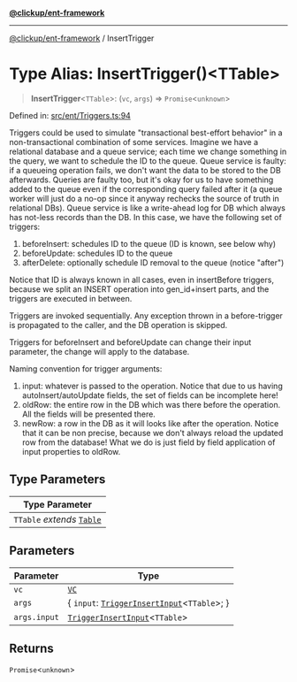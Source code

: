 [**@clickup/ent-framework**](../README.md)

***

[@clickup/ent-framework](../globals.md) / InsertTrigger

# Type Alias: InsertTrigger()\<TTable\>

> **InsertTrigger**\<`TTable`\>: (`vc`, `args`) => `Promise`\<`unknown`\>

Defined in: [src/ent/Triggers.ts:94](https://github.com/clickup/ent-framework/blob/master/src/ent/Triggers.ts#L94)

Triggers could be used to simulate "transactional best-effort behavior" in a
non-transactional combination of some services. Imagine we have a relational
database and a queue service; each time we change something in the query, we
want to schedule the ID to the queue. Queue service is faulty: if a queueing
operation fails, we don't want the data to be stored to the DB afterwards.
Queries are faulty too, but it's okay for us to have something added to the
queue even if the corresponding query failed after it (a queue worker will
just do a no-op since it anyway rechecks the source of truth in relational
DBs). Queue service is like a write-ahead log for DB which always has
not-less records than the DB. In this case, we have the following set of
triggers:

1. beforeInsert: schedules ID to the queue (ID is known, see below why)
2. beforeUpdate: schedules ID to the queue
3. afterDelete: optionally schedule ID removal to the queue (notice "after")

Notice that ID is always known in all cases, even in insertBefore triggers,
because we split an INSERT operation into gen_id+insert parts, and the
triggers are executed in between.

Triggers are invoked sequentially. Any exception thrown in a before-trigger
is propagated to the caller, and the DB operation is skipped.

Triggers for beforeInsert and beforeUpdate can change their input parameter,
the change will apply to the database.

Naming convention for trigger arguments:
1. input: whatever is passed to the operation. Notice that due to us having
   autoInsert/autoUpdate fields, the set of fields can be incomplete here!
1. oldRow: the entire row in the DB which was there before the operation. All
   the fields will be presented there.
2. newRow: a row in the DB as it will looks like after the operation. Notice
   that it can be non precise, because we don't always reload the updated row
   from the database! What we do is just field by field application of input
   properties to oldRow.

## Type Parameters

| Type Parameter |
| ------ |
| `TTable` *extends* [`Table`](Table.md) |

## Parameters

| Parameter | Type |
| ------ | ------ |
| `vc` | [`VC`](../classes/VC.md) |
| `args` | \{ `input`: [`TriggerInsertInput`](TriggerInsertInput.md)\<`TTable`\>; \} |
| `args.input` | [`TriggerInsertInput`](TriggerInsertInput.md)\<`TTable`\> |

## Returns

`Promise`\<`unknown`\>
